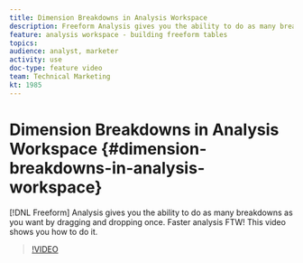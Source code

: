 ```yaml
---
title: Dimension Breakdowns in Analysis Workspace
description: Freeform Analysis gives you the ability to do as many breakdowns as you want by dragging and dropping once. Faster analysis FTW! This video shows you how to do it.
feature: analysis workspace - building freeform tables
topics: 
audience: analyst, marketer
activity: use
doc-type: feature video
team: Technical Marketing
kt: 1985
---
```


# Dimension Breakdowns in Analysis Workspace {#dimension-breakdowns-in-analysis-workspace}

[!DNL Freeform] Analysis gives you the ability to do as many breakdowns as you want by dragging and dropping once. Faster analysis FTW! This video shows you how to do it.

>[!VIDEO](https://video.tv.adobe.com/v/23969/?quality=12)
